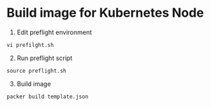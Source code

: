 # Build image for Kubernetes Node
1. Edit preflight environment
```
vi prefilght.sh
```

2. Run preflight script
```
source preflight.sh
```

3. Build image
```
packer build template.json
```
